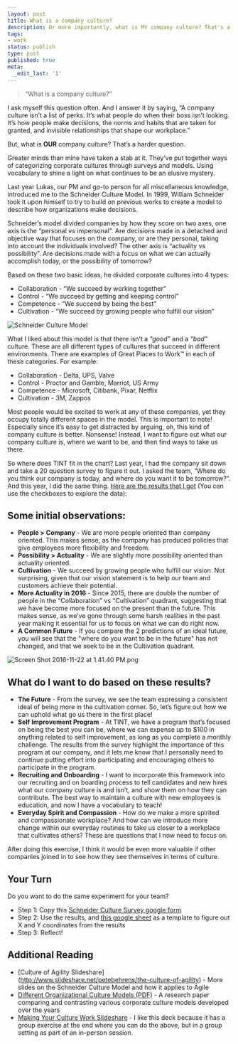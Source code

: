 ```yaml
---
layout: post
title: What is a company culture?
description: Or more importantly, what is MY company culture? That's a harder question.
tags:
- work
status: publish
type: post
published: true
meta:
  _edit_last: '1'
---
```

> “What is a company culture?”

I ask myself this question often. And I answer it by saying, “A company culture isn’t a list of perks. It’s what people do when their boss isn’t looking. It’s how people make decisions, the norms and habits that are taken for granted, and invisible relationships that shape our workplace.”

But, what is **OUR** company culture? That’s a harder question.

Greater minds than mine have taken a stab at it. They’ve put together ways of categorizing corporate cultures through surveys and models. Using vocabulary to shine a light on what continues to be an elusive mystery.

Last year Lukas, our PM and go-to person for all miscellaneous knowledge, introduced me to the Schneider Culture Model. In 1999, William Schneider took it upon himself to try to build on previous works to create a model to describe how organizations make decisions.

Schneider’s model divided companies by how they score on two axes, one axis is the “personal vs impersonal”. Are decisions made in a detached and objective way that focuses on the company, or are they personal, taking into account the individuals involved? The other axis is “actuality vs possibility”. Are decisions made with a focus on what we can actually accomplish today, or the possibility of tomorrow?

Based on these two basic ideas, he divided corporate cultures into 4 types: 
* Collaboration - “We succeed by working together”
* Control - “We succeed by getting and keeping control”
* Competence - “We succeed by being the best”
* Cultivation - “We succeed by growing people who fulfill our vision”

![Schneider Culture Model](https://draftin.com:443/images/47895?token=GI7xiE7tQkC4Z2zrEHSSPvLDjj0IF5h50jq5cnX7WEO5nQZywEcYnBrwWKxV-flGd2-8J8WRxpzOdcLQKnOtlqA) 

What I liked about this model is that there isn’t a *“good”* and a *“bad”* culture. These are all different types of cultures that succeed in different environments. There are examples of Great Places to Work™ in each of these categories. For example:
* Collaboration - Delta, UPS, Valve
* Control - Proctor and Gamble, Marriot, US Army 
* Competence - Microsoft, Citibank, Pixar, Netflix
* Cultivation - 3M, Zappos

Most people would be excited to work at any of these companies, yet they occupy totally different spaces in the model. This is important to note! Especially since it’s easy to get distracted by arguing, oh, this kind of company culture is better. Nonsense! Instead, I want to figure out what our company culture is, where we want to be, and then find ways to take us there.

So where does TINT fit in the chart? Last year, I had the company sit down and take a 20 question survey to figure it out. I asked the team, “Where do you think our company is today, and where do you want it to be tomorrow?”. And this year, I did the same thing. [Here are the results that I got](https://jsfiddle.net/5rtd099w/8/) (You can use the checkboxes to explore the data):

<style>
.company-culture-custom-format iframe{
height:700px;
}
</style>
<div class="company-culture-custom-format">
<script async src="//jsfiddle.net/5rtd099w/8/embed/result/"></script>
</div>

## Some initial observations:
* **People > Company** - We are more people oriented than company oriented. This makes sense, as the company has produced policies that give employees more flexibility and freedom.
* **Possibility > Actuality** - We are slightly more possibility oriented than actuality oriented. 
* **Cultivation** - We succeed by growing people who fulfill our vision. Not surprising, given that our vision statement is to help our team and customers achieve their potential. 
* **More Actuality in 2016** - Since 2015, there are double the number of people in the “Collaboration” vs “Cultivation” quadrant, suggesting that we have become more focused on the present than the future. This makes sense, as we’ve gone through some harsh realities in the past year making it essential for us to focus on what we can do right now.
* **A Common Future** - If you compare the 2 predictions of an ideal future, you will see that the "where do you want to be in the future" has not changed, and that we seek to be in the Cultivation quadrant.

![Screen Shot 2016-11-22 at 1.41.40 PM.png](https://draftin.com:443/images/47896?token=WXBoVnIjpwdGpnGIROHg05qa7bq7XkI6APHI5lf3Dn45pPUiIUhfDLIhIqmZKWrvdL4wc9T5EEttLU6RAICwnfM) 

## What do I want to do based on these results?
* **The Future** - From the survey, we see the team expressing a consistent ideal of being more in the cultivation corner. So, let’s figure out how we can uphold what go us there in the first place!
* **Self Improvement Program** -  At TINT, we have a program that’s focused on being the best you can be, where we can expense up to $100 in anything related to self improvement, as long as you complete a monthly challenge. The results from the survey highlight the importance of this program at our company, and it lets me know that I personally need to continue putting effort into participating and encouraging others to participate in the program.
* **Recruiting and Onboarding** - I want to incorporate this framework into our recruiting and on boarding process to tell candidates and new hires what our company culture is and isn’t, and show them on how they can contribute. The best way to maintain a culture with new employees is education, and now I have a vocabulary to teach!
* **Everyday Spirit and Compassion** - How do we make a more spirited and compassionate workplace? And how can we introduce more change within our everyday routines to take us closer to a workplace that cultivates others? These are questions that I now need to focus on.

After doing this exercise, I think it would be even more valuable if other companies joined in to see how they see themselves in terms of culture.

## Your Turn
Do you want to do the same experiment for your team?
* Step 1: Copy this [Schneider Culture Survey google form](https://docs.google.com/forms/d/1tNLXjRAfQR_PDLyLU9bo6oT742NHyOWzNZO-1CimOf4/edit?usp=sharing)
* Step 2: Use the results, and [this google sheet](https://docs.google.com/spreadsheets/d/1-GnOUhFVxL6-TbOigcUdbRnFd_mwSzuewehy3y5i5os/edit?usp=sharing) as a template to figure out X and Y coordinates from the results
* Step 3: Reflect!

## Additional Reading
* [Culture of Agility Slideshare] (http://www.slideshare.net/petebehrens/the-culture-of-agility) - More slides on the Schneider Culture Model and how it applies to Agile
* [Different Organizational Culture Models (PDF)](https://www.springer.com/cda/content/document/cda_downloaddocument/9783319118260-c1.pdf?SGWID=0-0-45-1488863-p177004790) - A research paper comparing and contrasting various corporate culture models developed over the years
* [Making Your Culture Work Slideshare]( http://www.slideshare.net/nbatsios/making-your-culture-work) - I like this deck because it has a group exercise at the end where you can do the above, but in a group setting as part of an in-person session.

